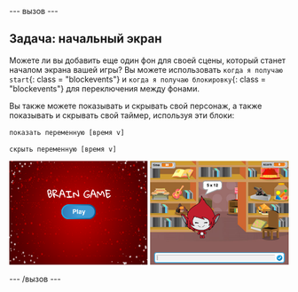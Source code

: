 \--- вызов \---

## Задача: начальный экран

Можете ли вы добавить еще один фон для своей сцены, который станет началом экрана вашей игры? Вы можете использовать `когда я получаю start`{: class = "blockevents"} и `когда я получаю блокировку`{: class = "blockevents"} для переключения между фонами.

Вы также можете показывать и скрывать свой персонаж, а также показывать и скрывать свой таймер, используя эти блоки:

```blocks
показать переменную [время v]
```

```blocks
скрыть переменную [время v]
```

![Скриншот](images/brain-startscreen.png)

\--- /вызов \---